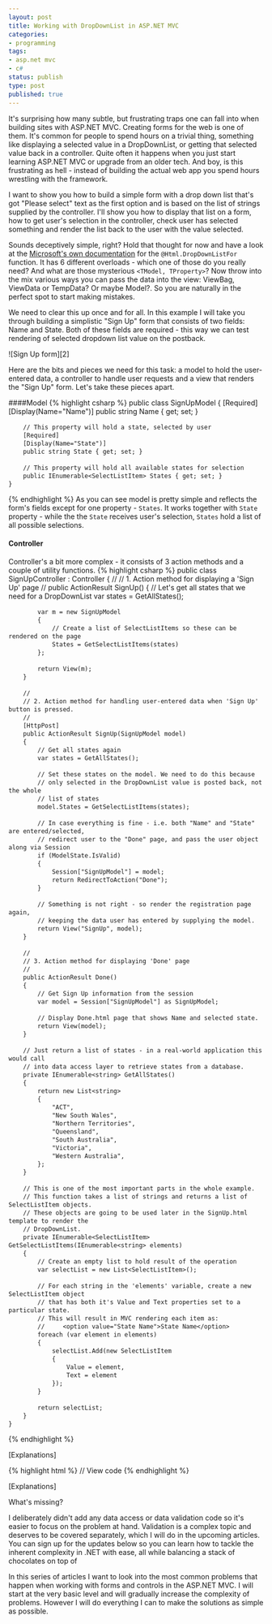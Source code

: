 ```yaml
---
layout: post
title: Working with DropDownList in ASP.NET MVC
categories:
- programming
tags:
- asp.net mvc
- c#
status: publish
type: post
published: true
---
```

It's surprising how many subtle, but frustrating traps one can fall into when building sites with
ASP.NET MVC. Creating forms for the web is one of them. It's common for people to spend hours
on a trivial thing, something like displaying a selected value in a DropDownList, or getting that
selected value back in a controller. Quite often it happens when you just start learning ASP.NET
MVC or upgrade from an older tech. And boy, is this frustrating as hell - instead of building the
actual web app you spend hours wrestling with the framework.

I want to show you how to build a simple form with a drop down list that's got "Please select" text
as the first option and is based on the list of strings supplied by the controller. I'll show you
how to display that list on a form, how to get user's selection in the controller, check user has
selected something and render the list back to the user with the value selected.

Sounds deceptively simple, right? Hold that thought for now and have a look at the [Microsoft's own
documentation][1]  for the `@Html.DropDownListFor` function. It has 6 different overloads - which
one of those do you really need? And what are those mysterious `<TModel, TProperty>`? Now throw into
the mix various ways you can pass the data into the view: ViewBag, ViewData or TempData? Or maybe
Model?. So you are naturally in the perfect spot to start making mistakes.

We need to clear this up once and for all. In this example I will take you through building a
simplistic "Sign Up" form that consists of two fields: Name and State. Both of these fields are
required - this way we can test rendering of selected dropdown list value on the postback.

<p class="center" markdown="1">
    ![Sign Up form][2]
</p>

Here are the bits and pieces we need for this task: a model to hold the user-entered data, a
controller to handle user requests and a view that renders the "Sign Up" form. Let's take these
pieces apart.

####Model
{% highlight csharp %}
    public class SignUpModel
    {
        [Required]
        [Display(Name="Name")]
        public string Name { get; set; }

        // This property will hold a state, selected by user
        [Required]
        [Display(Name="State")]
        public string State { get; set; }

        // This property will hold all available states for selection
        public IEnumerable<SelectListItem> States { get; set; }
    }
{% endhighlight %}
As you can see model is pretty simple and reflects the form's fields except for one property -
`States`. It works together with `State` property - while the the `State` receives user's selection,
`States` hold a list of all possible selections.

#### Controller
Controller's a bit more complex - it consists of 3 action methods and a couple of utility functions.
{% highlight csharp %}
    public class SignUpController : Controller
    {
        //
        // 1. Action method for displaying a 'Sign Up' page
        //
        public ActionResult SignUp()
        {
            // Let's get all states that we need for a DropDownList
            var states = GetAllStates();

            var m = new SignUpModel
            {
                // Create a list of SelectListItems so these can be rendered on the page
                States = GetSelectListItems(states)
            };

            return View(m);
        }

        //
        // 2. Action method for handling user-entered data when 'Sign Up' button is pressed.
        //
        [HttpPost]
        public ActionResult SignUp(SignUpModel model)
        {
            // Get all states again
            var states = GetAllStates();

            // Set these states on the model. We need to do this because
            // only selected in the DropDownList value is posted back, not the whole
            // list of states
            model.States = GetSelectListItems(states);

            // In case everything is fine - i.e. both "Name" and "State" are entered/selected,
            // redirect user to the "Done" page, and pass the user object along via Session
            if (ModelState.IsValid)
            {
                Session["SignUpModel"] = model;
                return RedirectToAction("Done");
            }

            // Something is not right - so render the registration page again,
            // keeping the data user has entered by supplying the model.
            return View("SignUp", model);
        }

        //
        // 3. Action method for displaying 'Done' page
        //
        public ActionResult Done()
        {
            // Get Sign Up information from the session
            var model = Session["SignUpModel"] as SignUpModel;

            // Display Done.html page that shows Name and selected state.
            return View(model);
        }

        // Just return a list of states - in a real-world application this would call
        // into data access layer to retrieve states from a database.
        private IEnumerable<string> GetAllStates()
        {
            return new List<string>
            {
                "ACT",
                "New South Wales",
                "Northern Territories",
                "Queensland",
                "South Australia",
                "Victoria",
                "Western Australia",
            };
        }

        // This is one of the most important parts in the whole example.
        // This function takes a list of strings and returns a list of SelectListItem objects.
        // These objects are going to be used later in the SignUp.html template to render the
        // DropDownList.
        private IEnumerable<SelectListItem> GetSelectListItems(IEnumerable<string> elements)
        {
            // Create an empty list to hold result of the operation
            var selectList = new List<SelectListItem>();

            // For each string in the 'elements' variable, create a new SelectListItem object
            // that has both it's Value and Text properties set to a particular state.
            // This will result in MVC rendering each item as:
            //     <option value="State Name">State Name</option>
            foreach (var element in elements)
            {
                selectList.Add(new SelectListItem
                {
                    Value = element,
                    Text = element
                });
            }

            return selectList;
        }
    }
{% endhighlight %}

[Explanations]

{% highlight html %}
    // View code
{% endhighlight %}

[Explanations]

What's missing?


I deliberately didn't add any data access or data validation code so it's
easier to focus on the problem at hand. Validation is a complex topic and
deserves to be covered separately, which I will do in the upcoming articles.
You can sign up for the updates below so you can learn how to tackle the
inherent complexity in .NET with ease, all while balancing a stack of
chocolates on top of


In this series of articles I want to look into the most common problems that happen when working
with forms and controls in the ASP.NET MVC. I will start at the very basic level and will gradually
increase the complexity of problems. However I will do everything I can to make the solutions as
simple as possible.


[1]:http://msdn.microsoft.com/en-us/library/system.web.mvc.html.selectextensions.dropdownlistfor(v=vs.118).aspx
[2]:/img/mvc/dropdowns-1/sign-up.png
